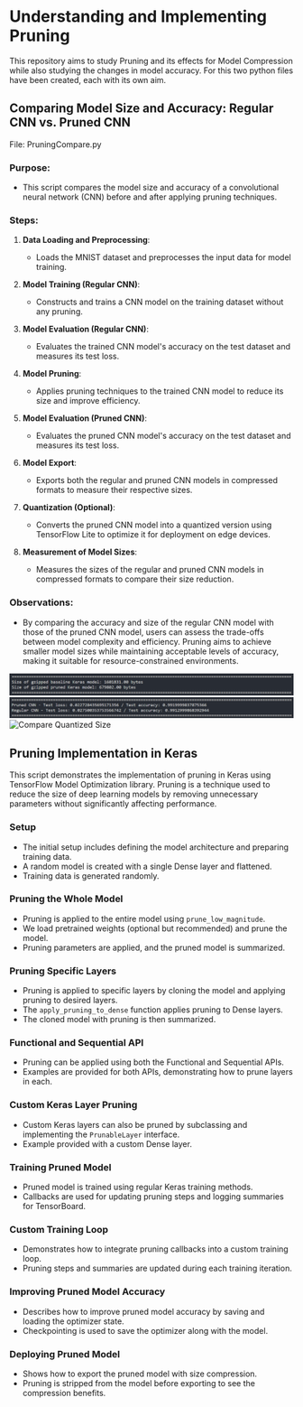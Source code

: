 # Understanding and Implementing Pruning

This repository aims to study Pruning and its effects for Model Compression while also studying the changes in model accuracy. For this two python files have been created, each with its own aim.

## Comparing Model Size and Accuracy: Regular CNN vs. Pruned CNN 
File: PruningCompare.py
### Purpose:
- This script compares the model size and accuracy of a convolutional neural network (CNN) before and after applying pruning techniques.

### Steps:
1. **Data Loading and Preprocessing**:
   - Loads the MNIST dataset and preprocesses the input data for model training.

2. **Model Training (Regular CNN)**:
   - Constructs and trains a CNN model on the training dataset without any pruning.

3. **Model Evaluation (Regular CNN)**:
   - Evaluates the trained CNN model's accuracy on the test dataset and measures its test loss.

4. **Model Pruning**:
   - Applies pruning techniques to the trained CNN model to reduce its size and improve efficiency.

5. **Model Evaluation (Pruned CNN)**:
   - Evaluates the pruned CNN model's accuracy on the test dataset and measures its test loss.

6. **Model Export**:
   - Exports both the regular and pruned CNN models in compressed formats to measure their respective sizes.

7. **Quantization (Optional)**:
   - Converts the pruned CNN model into a quantized version using TensorFlow Lite to optimize it for deployment on edge devices.

8. **Measurement of Model Sizes**:
   - Measures the sizes of the regular and pruned CNN models in compressed formats to compare their size reduction.

### Observations:
- By comparing the accuracy and size of the regular CNN model with those of the pruned CNN model, users can assess the trade-offs between model complexity and efficiency. Pruning aims to achieve smaller model sizes while maintaining acceptable levels of accuracy, making it suitable for resource-constrained environments.

![Compare Accuracy](./Outputs/PruningCompareAccuracy.png)
![Compare Model Size](./Outputs/PruningCompareSize.png)
![Compare Quantized Size](./Outputs/PruningCompareQuantizedSize.png)


## Pruning Implementation in Keras

This script demonstrates the implementation of pruning in Keras using TensorFlow Model Optimization library. Pruning is a technique used to reduce the size of deep learning models by removing unnecessary parameters without significantly affecting performance.

### Setup
- The initial setup includes defining the model architecture and preparing training data.
- A random model is created with a single Dense layer and flattened.
- Training data is generated randomly.

### Pruning the Whole Model
- Pruning is applied to the entire model using `prune_low_magnitude`.
- We load pretrained weights (optional but recommended) and prune the model.
- Pruning parameters are applied, and the pruned model is summarized.

### Pruning Specific Layers
- Pruning is applied to specific layers by cloning the model and applying pruning to desired layers.
- The `apply_pruning_to_dense` function applies pruning to Dense layers.
- The cloned model with pruning is then summarized.

### Functional and Sequential API
- Pruning can be applied using both the Functional and Sequential APIs.
- Examples are provided for both APIs, demonstrating how to prune layers in each.

### Custom Keras Layer Pruning
- Custom Keras layers can also be pruned by subclassing and implementing the `PrunableLayer` interface.
- Example provided with a custom Dense layer.

### Training Pruned Model
- Pruned model is trained using regular Keras training methods.
- Callbacks are used for updating pruning steps and logging summaries for TensorBoard.

### Custom Training Loop
- Demonstrates how to integrate pruning callbacks into a custom training loop.
- Pruning steps and summaries are updated during each training iteration.

### Improving Pruned Model Accuracy
- Describes how to improve pruned model accuracy by saving and loading the optimizer state.
- Checkpointing is used to save the optimizer along with the model.

### Deploying Pruned Model
- Shows how to export the pruned model with size compression.
- Pruning is stripped from the model before exporting to see the compression benefits.